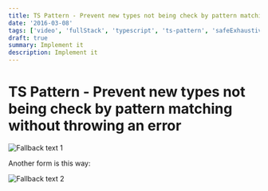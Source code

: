 ```yaml
---
title: TS Pattern - Prevent new types not being check by pattern matching without throwing an error
date: '2016-03-08'
tags: ['video', 'fullStack', 'typescript', 'ts-pattern', 'safeExhaustive', 'patternMatching', 'read', 'withResume']
draft: true
summary: Implement it
description: Implement it
---
```


# TS Pattern - Prevent new types not being check by pattern matching without throwing an error

![Fallback text 1](/static/assets/pasted-image-20221014202840.png)

Another form is this way:

![Fallback text 2](/static/assets/pasted-image-20221016185856.png)